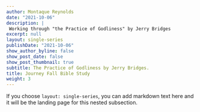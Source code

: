 ```yaml
---
author: Montaque Reynolds 
date: "2021-10-06"
description: |
 Working through "the Practice of Godliness" by Jerry Bridges
excerpt: null
layout: single-series
publishDate: "2021-10-06"
show_author_byline: false
show_post_date: false
show_post_thumbnail: true
subtitle: The Practice of Godliness by Jerry Bridges.
title: Journey Fall Bible Study 
weight: 3
---
```


If you choose `layout: single-series`, you can add markdown text here and it will be the landing page for this nested subsection.
